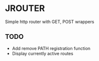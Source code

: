#  JROUTER

Simple http router with GET, POST wrappers



  
##  TODO

  
 - Add remove PATH registration function
 - Display currently active routes



